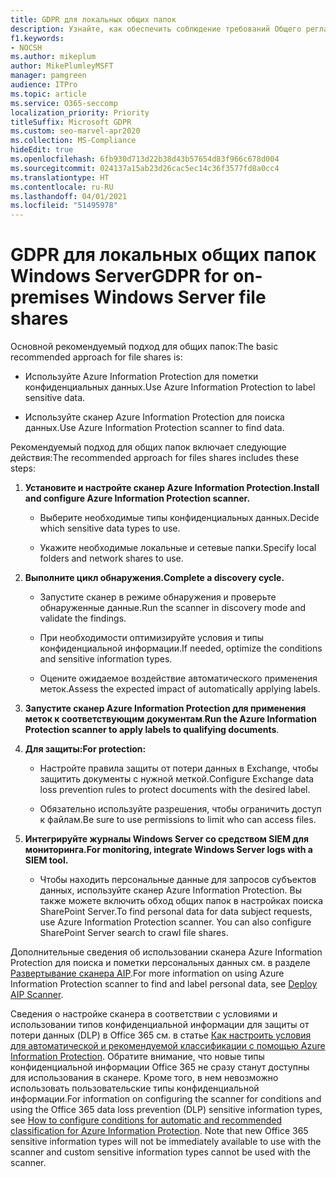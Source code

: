 ```yaml
---
title: GDPR для локальных общих папок
description: Узнайте, как обеспечить соблюдение требований Общего регламента по защите данных (GDPR) в локальных общих папках Windows Server.
f1.keywords:
- NOCSH
ms.author: mikeplum
author: MikePlumleyMSFT
manager: pamgreen
audience: ITPro
ms.topic: article
ms.service: O365-seccomp
localization_priority: Priority
titleSuffix: Microsoft GDPR
ms.custom: seo-marvel-apr2020
ms.collection: MS-Compliance
hideEdit: true
ms.openlocfilehash: 6fb930d713d22b38d43b57654d83f966c678d004
ms.sourcegitcommit: 024137a15ab23d26cac5ec14c36f3577fd8a0cc4
ms.translationtype: HT
ms.contentlocale: ru-RU
ms.lasthandoff: 04/01/2021
ms.locfileid: "51495978"
---
```

# <a name="gdpr-for-on-premises-windows-server-file-shares"></a><span data-ttu-id="b9db8-103">GDPR для локальных общих папок Windows Server</span><span class="sxs-lookup"><span data-stu-id="b9db8-103">GDPR for on-premises Windows Server file shares</span></span>

<span data-ttu-id="b9db8-104">Основной рекомендуемый подход для общих папок:</span><span class="sxs-lookup"><span data-stu-id="b9db8-104">The basic recommended approach for file shares is:</span></span>

-   <span data-ttu-id="b9db8-105">Используйте Azure Information Protection для пометки конфиденциальных данных.</span><span class="sxs-lookup"><span data-stu-id="b9db8-105">Use Azure Information Protection to label sensitive data.</span></span>

-   <span data-ttu-id="b9db8-106">Используйте сканер Azure Information Protection для поиска данных.</span><span class="sxs-lookup"><span data-stu-id="b9db8-106">Use Azure Information Protection scanner to find data.</span></span>

<span data-ttu-id="b9db8-107">Рекомендуемый подход для общих папок включает следующие действия:</span><span class="sxs-lookup"><span data-stu-id="b9db8-107">The recommended approach for files shares includes these steps:</span></span>

1.  <span data-ttu-id="b9db8-108">**Установите и настройте сканер Azure Information Protection.**</span><span class="sxs-lookup"><span data-stu-id="b9db8-108">**Install and configure Azure Information Protection scanner.**</span></span>

    -   <span data-ttu-id="b9db8-109">Выберите необходимые типы конфиденциальных данных.</span><span class="sxs-lookup"><span data-stu-id="b9db8-109">Decide which sensitive data types to use.</span></span>

    -   <span data-ttu-id="b9db8-110">Укажите необходимые локальные и сетевые папки.</span><span class="sxs-lookup"><span data-stu-id="b9db8-110">Specify local folders and network shares to use.</span></span>

2.  <span data-ttu-id="b9db8-111">**Выполните цикл обнаружения.**</span><span class="sxs-lookup"><span data-stu-id="b9db8-111">**Complete a discovery cycle.**</span></span>

    -   <span data-ttu-id="b9db8-112">Запустите сканер в режиме обнаружения и проверьте обнаруженные данные.</span><span class="sxs-lookup"><span data-stu-id="b9db8-112">Run the scanner in discovery mode and validate the findings.</span></span>

    -   <span data-ttu-id="b9db8-113">При необходимости оптимизируйте условия и типы конфиденциальной информации.</span><span class="sxs-lookup"><span data-stu-id="b9db8-113">If needed, optimize the conditions and sensitive information types.</span></span>

    -   <span data-ttu-id="b9db8-114">Оцените ожидаемое воздействие автоматического применения меток.</span><span class="sxs-lookup"><span data-stu-id="b9db8-114">Assess the expected impact of automatically applying labels.</span></span>

3.  <span data-ttu-id="b9db8-115">**Запустите сканер Azure Information Protection для применения меток к соответствующим документам**.</span><span class="sxs-lookup"><span data-stu-id="b9db8-115">**Run the Azure Information Protection scanner to apply labels to qualifying documents**.</span></span>

4.  <span data-ttu-id="b9db8-116">**Для защиты:**</span><span class="sxs-lookup"><span data-stu-id="b9db8-116">**For protection:**</span></span>

    -   <span data-ttu-id="b9db8-117">Настройте правила защиты от потери данных в Exchange, чтобы защитить документы с нужной меткой.</span><span class="sxs-lookup"><span data-stu-id="b9db8-117">Configure Exchange data loss prevention rules to protect documents with the desired label.</span></span>

    -   <span data-ttu-id="b9db8-118">Обязательно используйте разрешения, чтобы ограничить доступ к файлам.</span><span class="sxs-lookup"><span data-stu-id="b9db8-118">Be sure to use permissions to limit who can access files.</span></span>

5.  <span data-ttu-id="b9db8-119">**Интегрируйте журналы Windows Server со средством SIEM для мониторинга.**</span><span class="sxs-lookup"><span data-stu-id="b9db8-119">**For monitoring, integrate Windows Server logs with a SIEM tool.**</span></span>

    -   <span data-ttu-id="b9db8-p101">Чтобы находить персональные данные для запросов субъектов данных, используйте сканер Azure Information Protection. Вы также можете включить обход общих папок в настройках поиска SharePoint Server.</span><span class="sxs-lookup"><span data-stu-id="b9db8-p101">To find personal data for data subject requests, use Azure Information Protection scanner. You can also configure SharePoint Server search to crawl file shares.</span></span>

<span data-ttu-id="b9db8-122">Дополнительные сведения об использовании сканера Azure Information Protection для поиска и пометки персональных данных см. в разделе [Развертывание сканера AIP](/azure/information-protection/deploy-aip-scanner).</span><span class="sxs-lookup"><span data-stu-id="b9db8-122">For more information on using Azure Information Protection scanner to find and label personal data, see [Deploy AIP Scanner](/azure/information-protection/deploy-aip-scanner).</span></span>

<span data-ttu-id="b9db8-p102">Сведения о настройке сканера в соответствии с условиями и использовании типов конфиденциальной информации для защиты от потери данных (DLP) в Office 365 см. в статье [Как настроить условия для автоматической и рекомендуемой классификации с помощью Azure Information Protection](/information-protection/deploy-use/configure-policy-classification). Обратите внимание, что новые типы конфиденциальной информации Office 365 не сразу станут доступны для использования в сканере. Кроме того, в нем невозможно использовать пользовательские типы конфиденциальной информации.</span><span class="sxs-lookup"><span data-stu-id="b9db8-p102">For information on configuring the scanner for conditions and using the Office 365 data loss prevention (DLP) sensitive information types, see [How to configure conditions for automatic and recommended classification for Azure Information Protection](/information-protection/deploy-use/configure-policy-classification). Note that new Office 365 sensitive information types will not be immediately available to use with the scanner and custom sensitive information types cannot be used with the scanner.</span></span>
